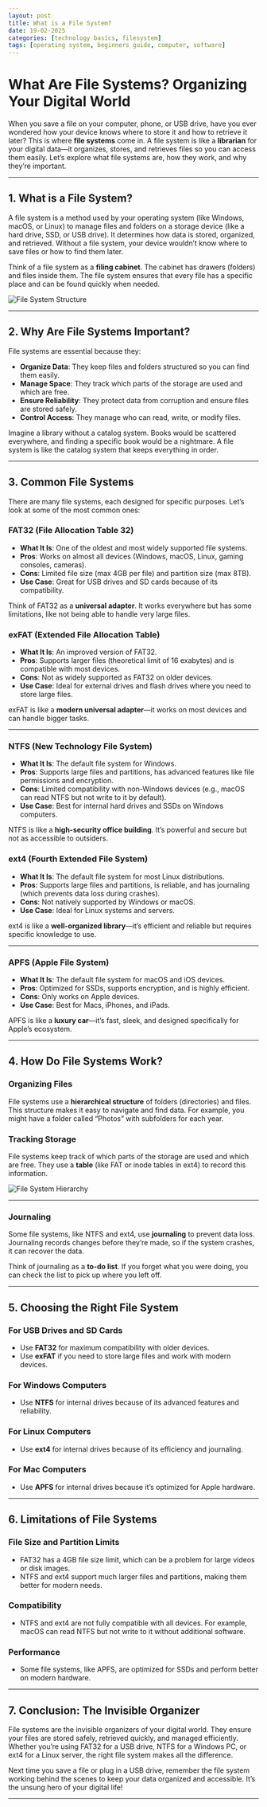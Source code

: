 ```yaml
---
layout: post
title: What is a File System?
date: 19-02-2025
categories: [technology basics, filesystem]
tags: [operating system, beginners guide, computer, software]
---
```


# **What Are File Systems? Organizing Your Digital World**

When you save a file on your computer, phone, or USB drive, have you ever wondered how your device knows where to store it and how to retrieve it later? This is where **file systems** come in. A file system is like a **librarian** for your digital data—it organizes, stores, and retrieves files so you can access them easily. Let’s explore what file systems are, how they work, and why they’re important.

---

## **1. What is a File System?**

A file system is a method used by your operating system (like Windows, macOS, or Linux) to manage files and folders on a storage device (like a hard drive, SSD, or USB drive). It determines how data is stored, organized, and retrieved. Without a file system, your device wouldn’t know where to save files or how to find them later.

Think of a file system as a **filing cabinet**. The cabinet has drawers (folders) and files inside them. The file system ensures that every file has a specific place and can be found quickly when needed.

![File System Structure](https://linuxiac.b-cdn.net/wp-content/uploads/2021/04/linux-filesystem-types.png)

---

## **2. Why Are File Systems Important?**

File systems are essential because they:
- **Organize Data**: They keep files and folders structured so you can find them easily.
- **Manage Space**: They track which parts of the storage are used and which are free.
- **Ensure Reliability**: They protect data from corruption and ensure files are stored safely.
- **Control Access**: They manage who can read, write, or modify files.

Imagine a library without a catalog system. Books would be scattered everywhere, and finding a specific book would be a nightmare. A file system is like the catalog system that keeps everything in order.

---

## **3. Common File Systems**

There are many file systems, each designed for specific purposes. Let’s look at some of the most common ones:

### **FAT32 (File Allocation Table 32)**
- **What It Is**: One of the oldest and most widely supported file systems.
- **Pros**: Works on almost all devices (Windows, macOS, Linux, gaming consoles, cameras).
- **Cons**: Limited file size (max 4GB per file) and partition size (max 8TB).
- **Use Case**: Great for USB drives and SD cards because of its compatibility.

Think of FAT32 as a **universal adapter**. It works everywhere but has some limitations, like not being able to handle very large files.


### **exFAT (Extended File Allocation Table)**
- **What It Is**: An improved version of FAT32.
- **Pros**: Supports larger files (theoretical limit of 16 exabytes) and is compatible with most devices.
- **Cons**: Not as widely supported as FAT32 on older devices.
- **Use Case**: Ideal for external drives and flash drives where you need to store large files.

exFAT is like a **modern universal adapter**—it works on most devices and can handle bigger tasks.

---

### **NTFS (New Technology File System)**
- **What It Is**: The default file system for Windows.
- **Pros**: Supports large files and partitions, has advanced features like file permissions and encryption.
- **Cons**: Limited compatibility with non-Windows devices (e.g., macOS can read NTFS but not write to it by default).
- **Use Case**: Best for internal hard drives and SSDs on Windows computers.

NTFS is like a **high-security office building**. It’s powerful and secure but not as accessible to outsiders.

### **ext4 (Fourth Extended File System)**
- **What It Is**: The default file system for most Linux distributions.
- **Pros**: Supports large files and partitions, is reliable, and has journaling (which prevents data loss during crashes).
- **Cons**: Not natively supported by Windows or macOS.
- **Use Case**: Ideal for Linux systems and servers.

ext4 is like a **well-organized library**—it’s efficient and reliable but requires specific knowledge to use.

---

### **APFS (Apple File System)**
- **What It Is**: The default file system for macOS and iOS devices.
- **Pros**: Optimized for SSDs, supports encryption, and is highly efficient.
- **Cons**: Only works on Apple devices.
- **Use Case**: Best for Macs, iPhones, and iPads.

APFS is like a **luxury car**—it’s fast, sleek, and designed specifically for Apple’s ecosystem.


---

## **4. How Do File Systems Work?**

### **Organizing Files**
File systems use a **hierarchical structure** of folders (directories) and files. This structure makes it easy to navigate and find data. For example, you might have a folder called “Photos” with subfolders for each year.

### **Tracking Storage**
File systems keep track of which parts of the storage are used and which are free. They use a **table** (like FAT or inode tables in ext4) to record this information.

![File System Hierarchy](https://www.linuxfoundation.org/hs-fs/hubfs/Imported_Blog_Media/standard-unix-filesystem-hierarchy-1.png?width=1817&height=1001&name=standard-unix-filesystem-hierarchy-1.png)

---

### **Journaling**
Some file systems, like NTFS and ext4, use **journaling** to prevent data loss. Journaling records changes before they’re made, so if the system crashes, it can recover the data.

Think of journaling as a **to-do list**. If you forget what you were doing, you can check the list to pick up where you left off.

---

## **5. Choosing the Right File System**

### **For USB Drives and SD Cards**
- Use **FAT32** for maximum compatibility with older devices.
- Use **exFAT** if you need to store large files and work with modern devices.

### **For Windows Computers**
- Use **NTFS** for internal drives because of its advanced features and reliability.

### **For Linux Computers**
- Use **ext4** for internal drives because of its efficiency and journaling.

### **For Mac Computers**
- Use **APFS** for internal drives because it’s optimized for Apple hardware.

---

## **6. Limitations of File Systems**

### **File Size and Partition Limits**
- FAT32 has a 4GB file size limit, which can be a problem for large videos or disk images.
- NTFS and ext4 support much larger files and partitions, making them better for modern needs.

### **Compatibility**
- NTFS and ext4 are not fully compatible with all devices. For example, macOS can read NTFS but not write to it without additional software.

### **Performance**
- Some file systems, like APFS, are optimized for SSDs and perform better on modern hardware.


---

## **7. Conclusion: The Invisible Organizer**

File systems are the invisible organizers of your digital world. They ensure your files are stored safely, retrieved quickly, and managed efficiently. Whether you’re using FAT32 for a USB drive, NTFS for a Windows PC, or ext4 for a Linux server, the right file system makes all the difference.

Next time you save a file or plug in a USB drive, remember the file system working behind the scenes to keep your data organized and accessible. It’s the unsung hero of your digital life!

---

